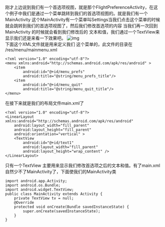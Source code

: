 刚才上边说到我们有一个首选项视图，就是那个FlightPreferenceActivity，在这个例子中我们是通过一个菜单跳转到我们的首选项视图的。就是我们有一个MainActivity 这个MainActivity有一个菜单叫Settings当我们点击这个菜单的时候就会跳转到我们的首选项视图了，然后我们修改首选项的内容 当我们再一次回到 MainActivity 的时候就会看到我们修改后的 文本和值，我们通过一个TextView来显示我们还是来看一下效果吧。
![img](P)  
下面这个XML文件就是用来定义我们 这个菜单的，此文件的目录在 /res/menu/mainmenu.xml
```  
<?xml version="1.0" encoding="utf-8"?>
<menu xmlns:android="http://schemas.android.com/apk/res/android" >
    <item
        android:id="@+id/menu_prefs"
        android:title="@string/menu_prefs_title"/>
    <item
        android:id="@+id/menu_quit"
        android:title="@string/menu_quit_title"/>
</menu>
```
在接下来就是我们的布局文件main.xml了
```  
<?xml version="1.0" encoding="utf-8"?>
<LinearLayout xmlns:android="http://schemas.android.com/apk/res/android"
    android:layout_width="fill_parent"
    android:layout_height="fill_parent"
    android:orientation="vertical" >
    <TextView
        android:id="@+id/text1"
        android:layout_width="fill_parent"
        android:layout_height="wrap_content" />
</LinearLayout>
```
只有一个TextView 主要用来显示我们修改首选项之后的文本和值。有了main.xml自然少不了MainActivity了，下面使我们的MainActivity类
```  
import android.app.Activity;
import android.os.Bundle;
import android.widget.TextView;
public class MainActivity extends Activity {
	private TextView tv = null;
	@Override
	protected void onCreate(Bundle savedInstanceState) {
		super.onCreate(savedInstanceState);
	}
}
```